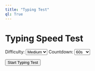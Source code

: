 ```yaml
---
title: "Typing Test"
ql: True
---
```


<div class="typing-test-container">
  <h1>Typing Speed Test</h1>

  <section class="options">
    <label for="difficulty-select">Difficulty:
      <select id="difficulty-select">
        <option value="easy">Easy</option>
        <option value="medium" selected>Medium</option>
        <option value="hard">Hard</option>
      </select>
    </label>
    <label for="countdown-select">Countdown:
      <select id="countdown-select">
        <option value="30">30s</option>
        <option value="60" selected>60s</option>
        <option value="120">120s</option>
      </select>
    </label>
  </section>

  <button id="start-button" class="button">Start Typing Test</button>

  <div id="test-area" style="display: none;">
    <p id="text-display">Loading test text...</p>
    <input type="text" id="text-input" placeholder="Start typing here..." autocomplete="off">
    <p id="timer">Time: 60 seconds</p>
    <div id="progress-bar"><span id="progress"></span></div>
  </div>

  <div id="results" style="display: none;">
    <h3>Results</h3>
    <p id="wpm-result">WPM: 0</p>
    <p id="accuracy-result">Accuracy: 0%</p>
    <button id="retry-button" class="button">Try Again</button>
  </div>
</div>

<script src="{{ '/assets/js/typing-test.js' | relative_url }}"></script>
<link rel="stylesheet" href="{{ '/assets/css/typing-test.css' | relative_url }}">
